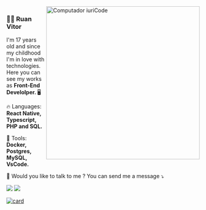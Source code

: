 <img src="https://raw.githubusercontent.com/MicaelliMedeiros/micaellimedeiros/master/image/computer-illustration.png" min-width="400px" max-width="400px" width="400px" align="right" alt="Computador iuriCode">

<h3> 👨‍💻 Ruan Vitor </h3>

<p align="left"> 
   I'm 17 years old and since my childhood I'm in love with technologies.
  Here you can see my works as <strong> Front-End Develolper. </strong> 🖥️
</p>

<p align="left">
  🔥 Languages: <strong> React Native, Typescript, PHP and SQL. </strong>
</p>

<p align="left">
  💼 Tools: <strong> Docker, Postgres, MySQL, VsCode.</strong>
</p>

<p align="left">
  💌 Would you like to talk to me ? You can send me a message ⤵️
</p>

<p align="left">
  <a href="ruanvelpidio@hotmail.com" alt="Gmail">
  <img src="https://img.shields.io/badge/-Gmail-FF0000?style=flat-square&labelColor=FF0000&logo=gmail&logoColor=white&link=LINK-DO-SEU-EMAIL" /></a>

  <a href="https://www.linkedin.com/in/ruan-vitor-elpídio-61232b1b7/" alt="Linkedin">
  <img src="https://img.shields.io/badge/-Linkedin-0e76a8?style=flat-square&logo=Linkedin&logoColor=white&link=LINK-DO-SEU-LINKEDIN" /></a>
</p>  

[![card](https://github-readme-stats.vercel.app/api?username=RuanDevJs&theme=radical)](https://github.com/RuanDevJs/)
